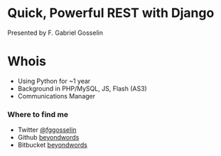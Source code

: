 
# Quick, Powerful REST with Django

Presented by F. Gabriel Gosselin

# Whois

* Using Python for ~1 year
* Background in PHP/MySQL, JS, Flash (AS3)
* Communications Manager

### Where to find me
* Twitter [@fggosselin](http://twitter.com/#!/fggosselin "Follow fggosselin on Twitter")
* Github [beyondwords](https://github.com/beyondwords)
* Bitbucket [beyondwords](https://bitbucket.org/beyondwords)







